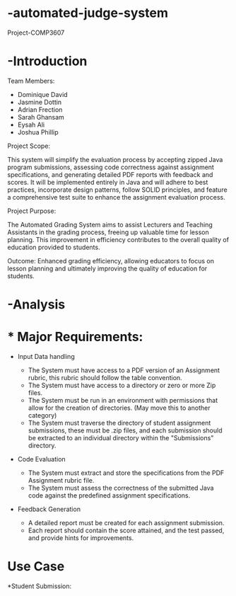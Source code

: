 # -automated-judge-system
Project-COMP3607

# -Introduction 
Team Members:
* Dominique David
* Jasmine Dottin
* Adrian Frection
* Sarah Ghansam
* Eysah Ali
* Joshua Phillip

Project Scope:

This system will simplify the evaluation process by accepting zipped Java program submissions, assessing code correctness against assignment specifications, and generating detailed PDF reports with feedback and scores. It will be implemented entirely in Java and will adhere to best practices, incorporate design patterns, follow SOLID principles, and feature a comprehensive test suite to enhance the assignment evaluation process.

Project Purpose:

The Automated Grading System aims to assist Lecturers and Teaching Assistants in the grading process, freeing up valuable time for lesson planning. This improvement in efficiency contributes to the overall quality of education provided to students.

Outcome: Enhanced grading efficiency, allowing educators to focus on lesson planning and ultimately improving the quality of education for students.


# -Analysis

# * Major Requirements:

* Input Data handling
  
  * The System must have access to a PDF version of an Assignment rubric, this rubric should follow the table convention.
  * The System must have access to a directory or zero or more Zip files.
  * The System must be run in an environment with permissions that allow for the creation of directories. (May move this to another category)
  * The System must traverse the directory of student assignment submissions, these must be .zip files, and each submission should be extracted to an individual directory within the "Submissions" directory.

* Code Evaluation
  
  * The System must extract and store the specifications from the PDF Assignment rubric file.
  * The System must assess the correctness of the submitted Java code against the predefined assignment specifications. 

* Feedback Generation

  * A detailed report must be created for each assignment submission.
  * Each report should contain the score attained, and the test passed, and provide hints for improvements.


# Use Case

*Student Submission:









